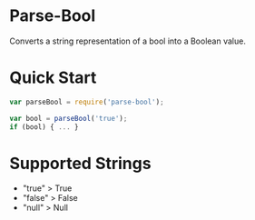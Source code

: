 # Parse-Bool
Converts a string representation of a bool into a Boolean value.

# Quick Start
```javascript
var parseBool = require('parse-bool');

var bool = parseBool('true');
if (bool) { ... }
```

# Supported Strings
- "true"  > True
- "false" > False
- "null"  > Null